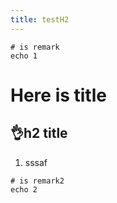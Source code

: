 ```yaml
---
title: testH2
---
```


```shell
# is remark
echo 1
```

# Here is title

## 👌h2 title

1. sssaf

```shell
# is remark2
echo 2
```
